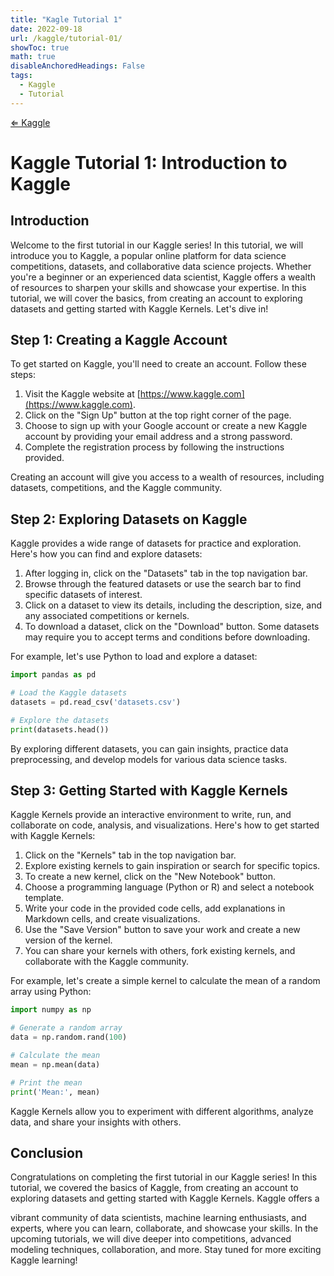 ```yaml
---
title: "Kagle Tutorial 1"
date: 2022-09-18
url: /kaggle/tutorial-01/
showToc: true
math: true
disableAnchoredHeadings: False
tags:
  - Kaggle
  - Tutorial
---
```

[&lArr; Kaggle](/kaggle/)


# Kaggle Tutorial 1: Introduction to Kaggle

## Introduction
Welcome to the first tutorial in our Kaggle series! In this tutorial, we will introduce you to Kaggle, a popular online platform for data science competitions, datasets, and collaborative data science projects. Whether you're a beginner or an experienced data scientist, Kaggle offers a wealth of resources to sharpen your skills and showcase your expertise. In this tutorial, we will cover the basics, from creating an account to exploring datasets and getting started with Kaggle Kernels. Let's dive in!

## Step 1: Creating a Kaggle Account
To get started on Kaggle, you'll need to create an account. Follow these steps:

1. Visit the Kaggle website at [https://www.kaggle.com](https://www.kaggle.com).
2. Click on the "Sign Up" button at the top right corner of the page.
3. Choose to sign up with your Google account or create a new Kaggle account by providing your email address and a strong password.
4. Complete the registration process by following the instructions provided.

Creating an account will give you access to a wealth of resources, including datasets, competitions, and the Kaggle community.

## Step 2: Exploring Datasets on Kaggle
Kaggle provides a wide range of datasets for practice and exploration. Here's how you can find and explore datasets:

1. After logging in, click on the "Datasets" tab in the top navigation bar.
2. Browse through the featured datasets or use the search bar to find specific datasets of interest.
3. Click on a dataset to view its details, including the description, size, and any associated competitions or kernels.
4. To download a dataset, click on the "Download" button. Some datasets may require you to accept terms and conditions before downloading.

For example, let's use Python to load and explore a dataset:

```python
import pandas as pd

# Load the Kaggle datasets
datasets = pd.read_csv('datasets.csv')

# Explore the datasets
print(datasets.head())
```

By exploring different datasets, you can gain insights, practice data preprocessing, and develop models for various data science tasks.

## Step 3: Getting Started with Kaggle Kernels
Kaggle Kernels provide an interactive environment to write, run, and collaborate on code, analysis, and visualizations. Here's how to get started with Kaggle Kernels:

1. Click on the "Kernels" tab in the top navigation bar.
2. Explore existing kernels to gain inspiration or search for specific topics.
3. To create a new kernel, click on the "New Notebook" button.
4. Choose a programming language (Python or R) and select a notebook template.
5. Write your code in the provided code cells, add explanations in Markdown cells, and create visualizations.
6. Use the "Save Version" button to save your work and create a new version of the kernel.
7. You can share your kernels with others, fork existing kernels, and collaborate with the Kaggle community.

For example, let's create a simple kernel to calculate the mean of a random array using Python:

```python
import numpy as np

# Generate a random array
data = np.random.rand(100)

# Calculate the mean
mean = np.mean(data)

# Print the mean
print('Mean:', mean)
```

Kaggle Kernels allow you to experiment with different algorithms, analyze data, and share your insights with others.

## Conclusion
Congratulations on completing the first tutorial in our Kaggle series! In this tutorial, we covered the basics of Kaggle, from creating an account to exploring datasets and getting started with Kaggle Kernels. Kaggle offers a

 vibrant community of data scientists, machine learning enthusiasts, and experts, where you can learn, collaborate, and showcase your skills. In the upcoming tutorials, we will dive deeper into competitions, advanced modeling techniques, collaboration, and more. Stay tuned for more exciting Kaggle learning!
